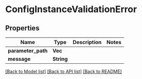 # ConfigInstanceValidationError

## Properties

Name | Type | Description | Notes
------------ | ------------- | ------------- | -------------
**parameter_path** | **Vec<String>** |  | 
**message** | **String** |  | 

[[Back to Model list]](../README.md#documentation-for-models) [[Back to API list]](../README.md#documentation-for-api-endpoints) [[Back to README]](../README.md)


